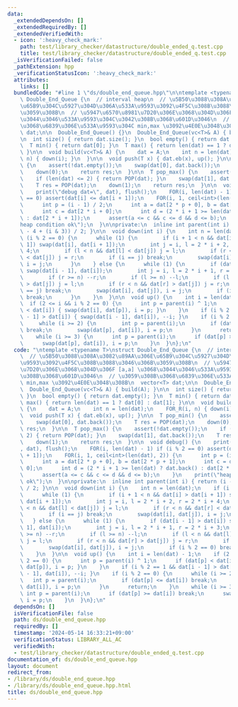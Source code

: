 ```yaml
---
data:
  _extendedDependsOn: []
  _extendedRequiredBy: []
  _extendedVerifiedWith:
  - icon: ':heavy_check_mark:'
    path: test/library_checker/datastructure/double_ended_q.test.cpp
    title: test/library_checker/datastructure/double_ended_q.test.cpp
  _isVerificationFailed: false
  _pathExtension: hpp
  _verificationStatusIcon: ':heavy_check_mark:'
  attributes:
    links: []
  bundledCode: "#line 1 \"ds/double_end_queue.hpp\"\n\ntemplate <typename T>\nstruct\
    \ Double_End_Queue {\n  // interval heap\n  // \u5B50\u3088\u308A\u3082\u89AA\u306E\
    \u65B9\u304C\u5927\u304D\u306A\u533A\u9593\u3092\u4F5C\u308B\u3088\u3046\u306B\
    \u3059\u308B\n  // \u5947\u6570\u8981\u7D20\u306E\u3068\u304D\u306F [a,a] \u3068\
    \u3044\u3046\u533A\u9593\u304C\u3042\u308B\u3068\u601D\u3046\n  // \u3059\u308B\
    \u3068\u6839\u306E\u533A\u9593\u304C min,max \u3092\u4E0E\u3048\u308B\n  vector<T>\
    \ dat;\n\n  Double_End_Queue() {}\n  Double_End_Queue(vc<T>& A) { build(A); }\n\
    \n  int size() { return dat.size(); }\n  bool empty() { return dat.empty(); }\n\
    \  T min() { return dat[0]; }\n  T max() { return len(dat) == 1 ? dat[0] : dat[1];\
    \ }\n\n  void build(vc<T>& A) {\n    dat = A;\n    int n = len(dat);\n    FOR_R(i,\
    \ n) { down(i); }\n  }\n\n  void push(T x) { dat.eb(x), up(); }\n\n  T pop_min()\
    \ {\n    assert(!dat.empty());\n    swap(dat[0], dat.back());\n    T res = POP(dat);\n\
    \    down(0);\n    return res;\n  }\n\n  T pop_max() {\n    assert(!dat.empty());\n\
    \    if (len(dat) <= 2) { return POP(dat); }\n    swap(dat[1], dat.back());\n\
    \    T res = POP(dat);\n    down(1);\n    return res;\n  }\n\n  void debug() {\n\
    \    print(\"debug dat=\", dat), flush();\n    FOR(i, len(dat) - 1) if (i % 2\
    \ == 0) assert(dat[i] <= dat[i + 1]);\n    FOR(i, 1, ceil<int>(len(dat), 2)) {\n\
    \      int p = (i - 1) / 2;\n      int a = dat[2 * p + 0], b = dat[2 * p + 1];\n\
    \      int c = dat[2 * i + 0];\n      int d = (2 * i + 1 >= len(dat) ? dat.back()\
    \ : dat[2 * i + 1]);\n      assert(a <= c && c <= d && d <= b);\n    }\n    print(\"\
    heap condition ok\");\n  }\n\nprivate:\n  inline int parent(int i) { return (i\
    \ - 4 + (i & 3)) / 2; }\n\n  void down(int i) {\n    int n = len(dat);\n    if\
    \ (i % 2 == 0) {\n      while (1) {\n        if (i + 1 < n && dat[i] > dat[i +\
    \ 1]) swap(dat[i], dat[i + 1]);\n        int j = i, l = 2 * i + 2, r = 2 * i +\
    \ 4;\n        if (l < n && dat[l] < dat[j]) j = l;\n        if (r < n && dat[r]\
    \ < dat[j]) j = r;\n        if (i == j) break;\n        swap(dat[i], dat[j]),\
    \ i = j;\n      }\n    } else {\n      while (1) {\n        if (dat[i - 1] > dat[i])\
    \ swap(dat[i - 1], dat[i]);\n        int j = i, l = 2 * i + 1, r = 2 * i + 3;\n\
    \        if (r >= n) --r;\n        if (l >= n) --l;\n        if (l < n && dat[l]\
    \ > dat[j]) j = l;\n        if (r < n && dat[r] > dat[j]) j = r;\n        if (i\
    \ == j) break;\n        swap(dat[i], dat[j]), i = j;\n        if (i % 2 == 0)\
    \ break;\n      }\n    }\n  }\n\n  void up() {\n    int i = len(dat) - 1;\n  \
    \  if (2 <= i && i % 2 == 0) {\n      int p = parent(i) ^ 1;\n      if (dat[p]\
    \ < dat[i]) { swap(dat[i], dat[p]), i = p; }\n    }\n    if (i % 2 == 1 && dat[i\
    \ - 1] > dat[i]) { swap(dat[i - 1], dat[i]), --i; }\n    if (i % 2 == 0) {\n \
    \     while (i >= 2) {\n        int p = parent(i);\n        if (dat[p] <= dat[i])\
    \ break;\n        swap(dat[p], dat[i]), i = p;\n      }\n      return;\n    }\n\
    \    while (i >= 3) {\n      int p = parent(i);\n      if (dat[p] >= dat[i]) break;\n\
    \      swap(dat[p], dat[i]), i = p;\n    }\n  }\n};\n"
  code: "\ntemplate <typename T>\nstruct Double_End_Queue {\n  // interval heap\n\
    \  // \u5B50\u3088\u308A\u3082\u89AA\u306E\u65B9\u304C\u5927\u304D\u306A\u533A\
    \u9593\u3092\u4F5C\u308B\u3088\u3046\u306B\u3059\u308B\n  // \u5947\u6570\u8981\
    \u7D20\u306E\u3068\u304D\u306F [a,a] \u3068\u3044\u3046\u533A\u9593\u304C\u3042\
    \u308B\u3068\u601D\u3046\n  // \u3059\u308B\u3068\u6839\u306E\u533A\u9593\u304C\
    \ min,max \u3092\u4E0E\u3048\u308B\n  vector<T> dat;\n\n  Double_End_Queue() {}\n\
    \  Double_End_Queue(vc<T>& A) { build(A); }\n\n  int size() { return dat.size();\
    \ }\n  bool empty() { return dat.empty(); }\n  T min() { return dat[0]; }\n  T\
    \ max() { return len(dat) == 1 ? dat[0] : dat[1]; }\n\n  void build(vc<T>& A)\
    \ {\n    dat = A;\n    int n = len(dat);\n    FOR_R(i, n) { down(i); }\n  }\n\n\
    \  void push(T x) { dat.eb(x), up(); }\n\n  T pop_min() {\n    assert(!dat.empty());\n\
    \    swap(dat[0], dat.back());\n    T res = POP(dat);\n    down(0);\n    return\
    \ res;\n  }\n\n  T pop_max() {\n    assert(!dat.empty());\n    if (len(dat) <=\
    \ 2) { return POP(dat); }\n    swap(dat[1], dat.back());\n    T res = POP(dat);\n\
    \    down(1);\n    return res;\n  }\n\n  void debug() {\n    print(\"debug dat=\"\
    , dat), flush();\n    FOR(i, len(dat) - 1) if (i % 2 == 0) assert(dat[i] <= dat[i\
    \ + 1]);\n    FOR(i, 1, ceil<int>(len(dat), 2)) {\n      int p = (i - 1) / 2;\n\
    \      int a = dat[2 * p + 0], b = dat[2 * p + 1];\n      int c = dat[2 * i +\
    \ 0];\n      int d = (2 * i + 1 >= len(dat) ? dat.back() : dat[2 * i + 1]);\n\
    \      assert(a <= c && c <= d && d <= b);\n    }\n    print(\"heap condition\
    \ ok\");\n  }\n\nprivate:\n  inline int parent(int i) { return (i - 4 + (i & 3))\
    \ / 2; }\n\n  void down(int i) {\n    int n = len(dat);\n    if (i % 2 == 0) {\n\
    \      while (1) {\n        if (i + 1 < n && dat[i] > dat[i + 1]) swap(dat[i],\
    \ dat[i + 1]);\n        int j = i, l = 2 * i + 2, r = 2 * i + 4;\n        if (l\
    \ < n && dat[l] < dat[j]) j = l;\n        if (r < n && dat[r] < dat[j]) j = r;\n\
    \        if (i == j) break;\n        swap(dat[i], dat[j]), i = j;\n      }\n \
    \   } else {\n      while (1) {\n        if (dat[i - 1] > dat[i]) swap(dat[i -\
    \ 1], dat[i]);\n        int j = i, l = 2 * i + 1, r = 2 * i + 3;\n        if (r\
    \ >= n) --r;\n        if (l >= n) --l;\n        if (l < n && dat[l] > dat[j])\
    \ j = l;\n        if (r < n && dat[r] > dat[j]) j = r;\n        if (i == j) break;\n\
    \        swap(dat[i], dat[j]), i = j;\n        if (i % 2 == 0) break;\n      }\n\
    \    }\n  }\n\n  void up() {\n    int i = len(dat) - 1;\n    if (2 <= i && i %\
    \ 2 == 0) {\n      int p = parent(i) ^ 1;\n      if (dat[p] < dat[i]) { swap(dat[i],\
    \ dat[p]), i = p; }\n    }\n    if (i % 2 == 1 && dat[i - 1] > dat[i]) { swap(dat[i\
    \ - 1], dat[i]), --i; }\n    if (i % 2 == 0) {\n      while (i >= 2) {\n     \
    \   int p = parent(i);\n        if (dat[p] <= dat[i]) break;\n        swap(dat[p],\
    \ dat[i]), i = p;\n      }\n      return;\n    }\n    while (i >= 3) {\n     \
    \ int p = parent(i);\n      if (dat[p] >= dat[i]) break;\n      swap(dat[p], dat[i]),\
    \ i = p;\n    }\n  }\n};\n"
  dependsOn: []
  isVerificationFile: false
  path: ds/double_end_queue.hpp
  requiredBy: []
  timestamp: '2024-05-14 16:33:21+09:00'
  verificationStatus: LIBRARY_ALL_AC
  verifiedWith:
  - test/library_checker/datastructure/double_ended_q.test.cpp
documentation_of: ds/double_end_queue.hpp
layout: document
redirect_from:
- /library/ds/double_end_queue.hpp
- /library/ds/double_end_queue.hpp.html
title: ds/double_end_queue.hpp
---
```


